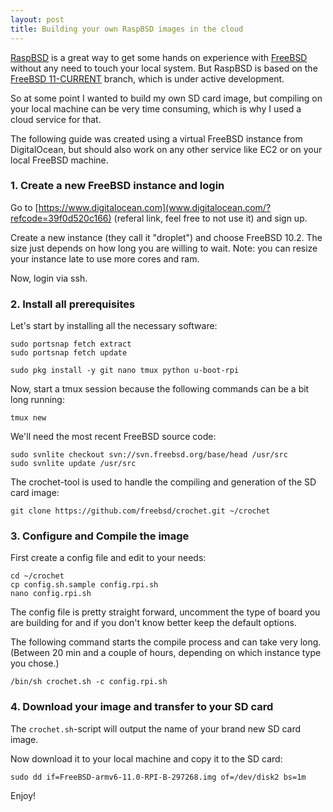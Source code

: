 ```yaml
---
layout: post
title: Building your own RaspBSD images in the cloud
---
```


[RaspBSD](http://raspbsd.org) is a great way to get some hands on experience with [FreeBSD](https://www.freebsd.org) without any need to touch your local system. But RaspBSD is based on the [FreeBSD 11-CURRENT](https://www.freebsd.org/relnotes/CURRENT/relnotes/article.html) branch, which is under active development.

So at some point I wanted to build my own SD card image, but compiling on your local machine can be very time consuming, which is why I used a cloud service for that.

The following guide was created using a virtual FreeBSD instance from DigitalOcean, but should also work on any other service like EC2 or on your local FreeBSD machine.

### 1. Create a new FreeBSD instance and login
Go to [https://www.digitalocean.com](www.digitalocean.com/?refcode=39f0d520c166) (referal link, feel free to not use it) and sign up.

Create a new instance (they call it "droplet") and choose FreeBSD 10.2. The size just depends on how long you are willing to wait. Note: you can resize your instance late to use more cores and ram.

Now, login via ssh.

### 2. Install all prerequisites
Let's start by installing all the necessary software:

```
sudo portsnap fetch extract
sudo portsnap fetch update

sudo pkg install -y git nano tmux python u-boot-rpi
```

Now, start a tmux session because the following commands can be a bit long running:

```
tmux new
```

We'll need the most recent FreeBSD source code:

```
sudo svnlite checkout svn://svn.freebsd.org/base/head /usr/src
sudo svnlite update /usr/src
```

The crochet-tool is used to handle the compiling and generation of the SD card image:

```
git clone https://github.com/freebsd/crochet.git ~/crochet
```

### 3. Configure and Compile the image
First create a config file and edit to your needs:

```
cd ~/crochet
cp config.sh.sample config.rpi.sh
nano config.rpi.sh
```

The config file is pretty straight forward, uncomment the type of board you are building for and if you don't know better keep the default options.

The following command starts the compile process and can take very long. (Between 20 min and a couple of hours, depending on which instance type you chose.)

```
/bin/sh crochet.sh -c config.rpi.sh
```

### 4. Download your image and transfer to your SD card
The ```crochet.sh```-script will output the name of your brand new SD card image.

Now download it to your local machine and copy it to the SD card:

```
sudo dd if=FreeBSD-armv6-11.0-RPI-B-297268.img of=/dev/disk2 bs=1m
```

Enjoy!
